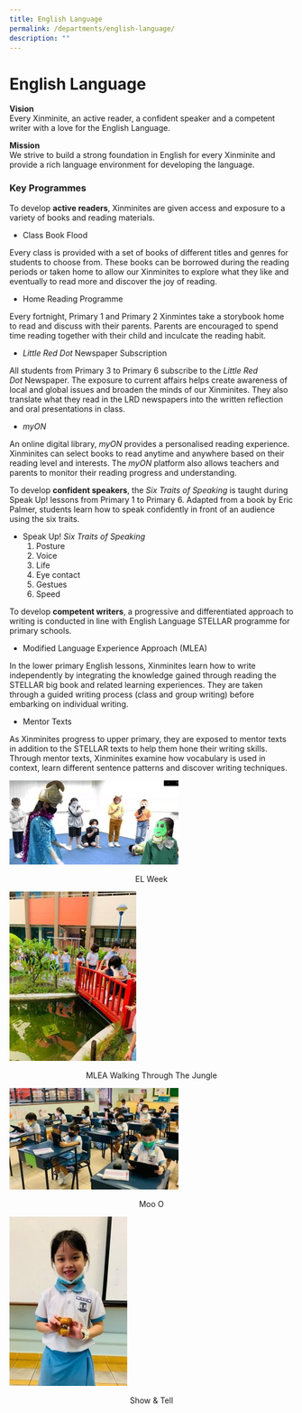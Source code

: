 ```yaml
---
title: English Language
permalink: /departments/english-language/
description: ""
---
```

# **English Language**

**Vision**    
Every Xinminite, an active reader, a confident speaker and a competent writer with a love for the English Language.

**Mission**    
We strive to build a strong foundation in English for every Xinminite and provide a rich language environment for developing the language.

### Key Programmes    
To develop **active readers**, Xinminites are given access and exposure to a variety of books and reading materials.

*   Class Book Flood

Every class is provided with a set of books of different titles and genres for students to choose from. These books can be borrowed during the reading periods or taken home to allow our Xinminites to explore what they like and eventually to read more and discover the joy of reading.

*   Home Reading Programme

Every fortnight, Primary 1 and Primary 2 Xinmintes take a storybook home to read and discuss with their parents. Parents are encouraged to spend time reading together with their child and inculcate the reading habit.

*   _Little Red Dot_ Newspaper Subscription

All students from Primary 3 to Primary 6 subscribe to the _Little Red Dot_ Newspaper. The exposure to current affairs helps create awareness of local and global issues and broaden the minds of our Xinminites. They also translate what they read in the LRD newspapers into the written reflection and oral presentations in class.

*   _myON_

An online digital library, _myON_ provides a personalised reading experience. Xinminites can select books to read anytime and anywhere based on their reading level and interests. The _myON_ platform also allows teachers and parents to monitor their reading progress and understanding.

To develop **confident speakers**, the _Six Traits of Speaking_ is taught during Speak Up! lessons from Primary 1 to Primary 6. Adapted from a book by Eric Palmer, students learn how to speak confidently in front of an audience using the six traits.

*   Speak Up! _Six Traits of Speaking_
    1.  Posture
    2.  Voice
    3.  Life
    4.  Eye contact
    5.  Gestues
    6.  Speed

To develop **competent writers**, a progressive and differentiated approach to writing is conducted in line with English Language STELLAR programme for primary schools.

*   Modified Language Experience Approach (MLEA)

In the lower primary English lessons, Xinminites learn how to write independently by integrating the knowledge gained through reading the STELLAR big book and related learning experiences. They are taken through a guided writing process (class and group writing) before embarking on individual writing.

*   Mentor Texts

As Xinminites progress to upper primary, they are exposed to mentor texts in addition to the STELLAR texts to help them hone their writing skills. Through mentor texts, Xinminites examine how vocabulary is used in context, learn different sentence patterns and discover writing techniques.

![](/images/EL-Week-300x149.png)
<center>EL Week</center>

![](/images/MLEA_Walking-through-the-jungle-225x300.jpg)
<center>MLEA Walking Through The Jungle</center>

![](/images/Moo-O-300x180.jpg)
<center>Moo O</center>

![](/images/Show-Tell-209x300.jpg)
<center>Show & Tell</center>

